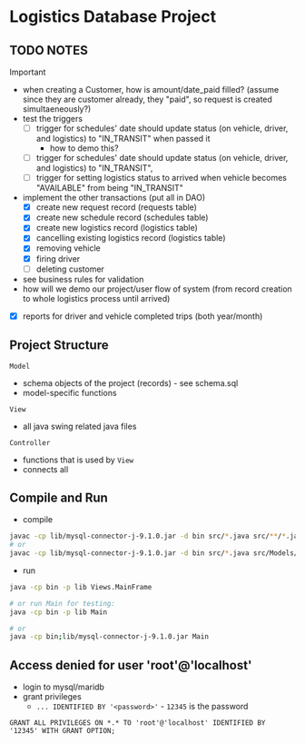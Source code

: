 # Logistics Database Project

## TODO NOTES

> [!IMPORTANT]
> - when creating a Customer, how is amount/date_paid filled? (assume since they are customer already, they "paid", so request is created simultaeneously?)
> - test the triggers
>   - [ ] trigger for schedules' date should update status (on vehicle, driver, and logistics) to "IN_TRANSIT" when passed it
>       - how to demo this?
>   - [ ] trigger for schedules' date should update status (on vehicle, driver, and logistics) to "IN_TRANSIT", 
>   - [ ] trigger for setting logistics status to arrived when vehicle becomes "AVAILABLE" from being "IN_TRANSIT"
> - implement the other transactions (put all in DAO)
>   - [x] create new request record (requests table)
>   - [x] create new schedule record (schedules table)
>   - [x] create new logistics record (logistics table)
>   - [x] cancelling existing logistics record (logistics table)
>   - [x] removing vehicle
>   - [x] firing driver
>   - [ ] deleting customer
> - see business rules for validation
> - how will we demo our project/user flow of system (from record creation to whole logistics process until arrived)
> - [x] reports for driver and vehicle completed trips (both year/month)



## Project Structure

`Model`
- schema objects of the project (records) - see schema.sql
- model-specific functions

`View`
- all java swing related java files

`Controller`
- functions that is used by `View`
- connects all

## Compile and Run

- compile
```bash
javac -cp lib/mysql-connector-j-9.1.0.jar -d bin src/*.java src/**/*.java
# or
javac -cp lib/mysql-connector-j-9.1.0.jar -d bin src/*.java src/Models/*.java src/Views/*.java src/Controllers/*.java src/Database/*.java src/Services/*.java
```

- run
```bash
java -cp bin -p lib Views.MainFrame

# or run Main for testing: 
java -cp bin -p lib Main

# or 
java -cp bin;lib/mysql-connector-j-9.1.0.jar Main
```

## Access denied for user 'root'@'localhost' 

- login to mysql/maridb
- grant privileges
    - `... IDENTIFIED BY '<password>'` - `12345` is the password

```mysql
GRANT ALL PRIVILEGES ON *.* TO 'root'@'localhost' IDENTIFIED BY '12345' WITH GRANT OPTION;
```
